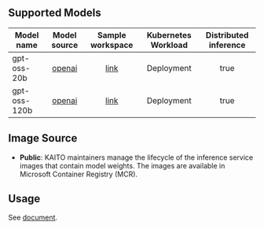 ## Supported Models
| Model name  |                      Model source                       |                               Sample workspace                                | Kubernetes Workload | Distributed inference |
|-------------|:-------------------------------------------------------:|:-----------------------------------------------------------------------------:|:-------------------:|:---------------------:|
| gpt-oss-20b | [openai](https://huggingface.co/openai/gpt-oss-20b)   | [link](../../../../examples/inference/kaito_workspace_gpt_oss_20b.yaml)      |     Deployment      |         true          |
| gpt-oss-120b| [openai](https://huggingface.co/openai/gpt-oss-120b)  | [link](../../../../examples/inference/kaito_workspace_gpt_oss_120b.yaml)     |     Deployment      |         true          |

## Image Source
- **Public**: KAITO maintainers manage the lifecycle of the inference service images that contain model weights. The images are available in Microsoft Container Registry (MCR).

## Usage

See [document](../../../../website/docs/inference.md).
